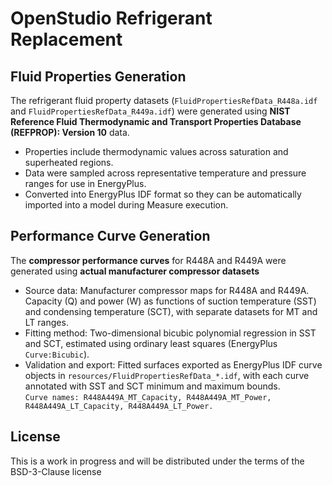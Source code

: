 
# OpenStudio Refrigerant Replacement

## Fluid Properties Generation
The refrigerant fluid property datasets (`FluidPropertiesRefData_R448a.idf` and `FluidPropertiesRefData_R449a.idf`) were generated using **NIST Reference Fluid Thermodynamic and Transport Properties Database (REFPROP): Version 10** data.  

- Properties include thermodynamic values across saturation and superheated regions.  
- Data were sampled across representative temperature and pressure ranges for use in EnergyPlus.  
- Converted into EnergyPlus IDF format so they can be automatically imported into a model during Measure execution.  

## Performance Curve Generation
The **compressor performance curves** for R448A and R449A were generated using **actual manufacturer compressor datasets**

- Source data: Manufacturer compressor maps for R448A and R449A. Capacity (Q) and power (W) as functions of suction temperature (SST) and condensing temperature (SCT), with separate datasets for MT and LT ranges.
- Fitting method: Two-dimensional bicubic polynomial regression in SST and SCT, estimated using ordinary least squares (EnergyPlus `Curve:Bicubic`).
- Validation and export: Fitted surfaces exported as EnergyPlus IDF curve objects in `resources/FluidPropertiesRefData_*.idf`, with each curve annotated with SST and SCT minimum and maximum bounds.  
 `Curve names: R448A449A_MT_Capacity, R448A449A_MT_Power, R448A449A_LT_Capacity, R448A449A_LT_Power.`

## License
This is a work in progress and will be distributed under the terms of the BSD-3-Clause license
